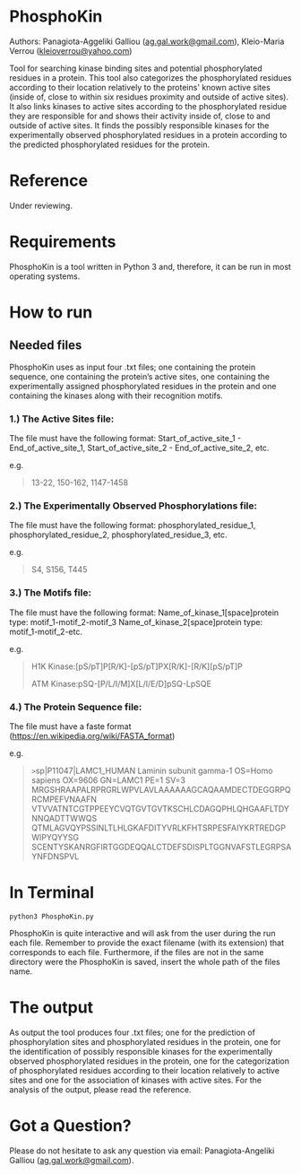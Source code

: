 # PhosphoKin
Authors: Panagiota-Aggeliki Galliou (ag.gal.work@gmail.com), Kleio-Maria Verrou (kleioverrou@yahoo.com)  

Tool for searching kinase binding sites and potential phosphorylated residues in a protein. This tool also categorizes the phosphorylated residues according to their location relatively to the proteins' known active sites (inside of, close to within six residues proximity and outside of active sites). It also links kinases to active sites according to the phosphorylated residue they are responsible for and shows their activity inside of, close to and outside of active sites. It finds the possibly responsible kinases for the experimentally observed phosphorylated residues in a protein according to the predicted phosphorylated residues for the protein.

# Reference

Under reviewing.

# Requirements

PhosphoKin is a tool written in Python 3 and, therefore, it can be run in most operating systems.

# How to run

## Needed files

PhosphoKin uses as input four .txt files; one containing the protein sequence, one containing the protein’s active sites, one containing the experimentally assigned phosphorylated residues in the protein and one containing the kinases along with their recognition motifs. 

### 1.) The Active Sites file:
The file must have the following format: Start_of_active_site_1 - End_of_active_site_1, Start_of_active_site_2 - End_of_active_site_2, etc.

e.g.

>13-22, 150-162, 1147-1458
### 2.) The Experimentally Observed Phosphorylations file:
The file must have the following format: phosphorylated_residue_1, phosphorylated_residue_2, phosphorylated_residue_3, etc.

e.g.

>S4, S156, T445
### 3.) The Motifs file:
The file must have the following format: Name_of_kinase_1[space]protein type: motif_1-motif_2-motif_3 Name_of_kinase_2[space]protein type: motif_1-motif_2-etc.

e.g.

>H1K Kinase:[pS/pT]P[R/K]-[pS/pT]PX[R/K]-[R/K][pS/pT]P
>
>ATM Kinase:pSQ-[P/L/I/M]X[L/I/E/D]pSQ-LpSQE
   
### 4.) The Protein Sequence file:
The file must have a faste format (https://en.wikipedia.org/wiki/FASTA_format)

e.g.

>`>`sp|P11047|LAMC1_HUMAN Laminin subunit gamma-1 OS=Homo sapiens OX=9606 GN=LAMC1 PE=1 SV=3 MRGSHRAAPALRPRGRLWPVLAVLAAAAAAGCAQAAMDECTDEGGRPQRCMPEFVNAAFN VTVVATNTCGTPPEEYCVQTGVTGVTKSCHLCDAGQPHLQHGAAFLTDYNNQADTTWWQS QTMLAGVQYPSSINLTLHLGKAFDITYVRLKFHTSRPESFAIYKRTREDGPWIPYQYYSG SCENTYSKANRGFIRTGGDEQQALCTDEFSDISPLTGGNVAFSTLEGRPSAYNFDNSPVL
# In Terminal

`python3 PhosphoKin.py`

PhosphoKin is quite interactive and will ask from the user during the run each file. Remember to provide the exact filename (with its extension) that corresponds to each file. Furthermore, if the files are not in the same directory were the PhosphoKin is saved, insert the whole path of the files name. 

# The output

As output the tool produces four .txt files; one for the prediction of phosphorylation sites and phosphorylated residues in the protein, one for the identification of possibly responsible kinases for the experimentally observed phosphorylated residues in the protein, one for the categorization of phosphorylated residues according to their location relatively to active sites and one for the association of kinases with active sites. For the analysis of the output, please read the reference.

# Got a Question?

Please do not hesitate to ask any question via email: Panagiota-Angeliki Galliou (ag.gal.work@gmail.com).
